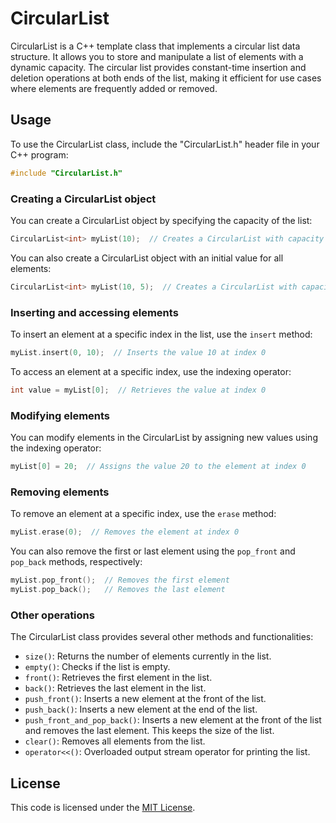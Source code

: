# CircularList

CircularList is a C++ template class that implements a circular list data structure. It allows you to store and manipulate a list of elements with a dynamic capacity. The circular list provides constant-time insertion and deletion operations at both ends of the list, making it efficient for use cases where elements are frequently added or removed.

## Usage

To use the CircularList class, include the "CircularList.h" header file in your C++ program:

```cpp
#include "CircularList.h"
```

### Creating a CircularList object

You can create a CircularList object by specifying the capacity of the list:

```cpp
CircularList<int> myList(10);  // Creates a CircularList with capacity 10
```

You can also create a CircularList object with an initial value for all elements:

```cpp
CircularList<int> myList(10, 5);  // Creates a CircularList with capacity 10 and initializes all elements to 5
```

### Inserting and accessing elements

To insert an element at a specific index in the list, use the `insert` method:

```cpp
myList.insert(0, 10);  // Inserts the value 10 at index 0
```

To access an element at a specific index, use the indexing operator:

```cpp
int value = myList[0];  // Retrieves the value at index 0
```

### Modifying elements

You can modify elements in the CircularList by assigning new values using the indexing operator:

```cpp
myList[0] = 20;  // Assigns the value 20 to the element at index 0
```

### Removing elements

To remove an element at a specific index, use the `erase` method:

```cpp
myList.erase(0);  // Removes the element at index 0
```

You can also remove the first or last element using the `pop_front` and `pop_back` methods, respectively:

```cpp
myList.pop_front();  // Removes the first element
myList.pop_back();   // Removes the last element
```

### Other operations

The CircularList class provides several other methods and functionalities:

- `size()`: Returns the number of elements currently in the list.
- `empty()`: Checks if the list is empty.
- `front()`: Retrieves the first element in the list.   
- `back()`: Retrieves the last element in the list.
- `push_front()`: Inserts a new element at the front of the list.
- `push_back()`: Inserts a new element at the end of the list.
- `push_front_and_pop_back()`: Inserts a new element at the front of the list and removes the last element. This keeps the size of the list.
- `clear()`: Removes all elements from the list.
- `operator<<()`: Overloaded output stream operator for printing the list.

## License

This code is licensed under the [MIT License](LICENSE).